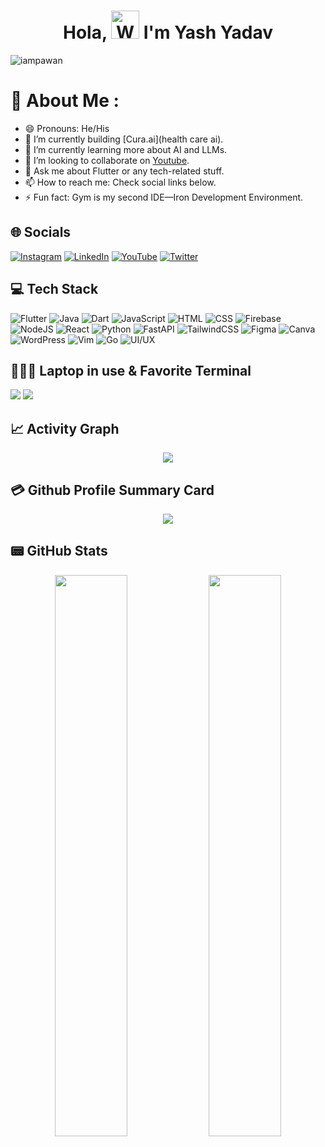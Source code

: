 <h1 align="center"> Hola, <img src="https://raw.githubusercontent.com/nixin72/nixin72/master/wave.gif" 
         alt="Waving hand animated gif"
         height="45"
         width="45" /> I'm Yash Yadav</h1>

<p align="left"> <img src="https://komarev.com/ghpvc/?username=iampawan&label=Views&color=blue&style=plastic&style=for-the-badge" alt="iampawan" /> </p>

# 💫 About Me :
- 😄 Pronouns: He/His
- 🔭 I’m currently building [Cura.ai](health care ai).
- 🌱 I’m currently learning more about AI and LLMs.
- 👯 I’m looking to collaborate on [Youtube](https://www.youtube.com/channel/UCB5GbMcasHdtKe-t2a7QZYA).
- 💬 Ask me about Flutter or any tech-related stuff.
- 📫 How to reach me: Check social links below.
- ⚡ Fun fact: Gym is my second IDE—Iron Development Environment.


## 🌐 Socials

[![Instagram](https://img.shields.io/badge/Instagram-%23E4405F.svg?logo=instagram&logoColor=white)](https://www.instagram.com/yashyadavv02)
[![LinkedIn](https://img.shields.io/badge/LinkedIn-%230077B5.svg?logo=linkedin&logoColor=white)](https://www.linkedin.com/in/yash-yadav-5a362322b)
[![YouTube](https://img.shields.io/badge/YouTube-%23FF0000.svg?logo=youtube&logoColor=white)](https://www.youtube.com/channel/UCB5GbMcasHdtKe-t2a7QZYA)
[![Twitter](https://img.shields.io/badge/Twitter-%231DA1F2.svg?logo=twitter&logoColor=white)](https://x.com/yashyad90449724)


## 💻 Tech Stack
![Flutter](https://img.shields.io/badge/Flutter-%2302569B.svg?style=for-the-badge&logo=Flutter&logoColor=white)
![Java](https://img.shields.io/badge/java-%23ED8B00.svg?style=for-the-badge&logo=java&logoColor=white)
![Dart](https://img.shields.io/badge/dart-%230175C2.svg?style=for-the-badge&logo=dart&logoColor=white)
![JavaScript](https://img.shields.io/badge/javascript-%23323330.svg?style=for-the-badge&logo=javascript&logoColor=%23F7DF1E)
![HTML](https://img.shields.io/badge/HTML5-E34F26?style=for-the-badge&logo=html5&logoColor=white)
![CSS](https://img.shields.io/badge/CSS3-1572B6?style=for-the-badge&logo=css3&logoColor=white)
![Firebase](https://img.shields.io/badge/firebase-%23039BE5.svg?style=for-the-badge&logo=firebase)
![NodeJS](https://img.shields.io/badge/node.js-6DA55F?style=for-the-badge&logo=node.js&logoColor=white)
![React](https://img.shields.io/badge/react-%2320232a.svg?style=for-the-badge&logo=react&logoColor=%2361DAFB)
![Python](https://img.shields.io/badge/python-3670A0?style=for-the-badge&logo=python&logoColor=ffdd54)
![FastAPI](https://img.shields.io/badge/FastAPI-005571?style=for-the-badge&logo=fastapi)
![TailwindCSS](https://img.shields.io/badge/tailwindcss-%2338B2AC.svg?style=for-the-badge&logo=tailwind-css&logoColor=white)
![Figma](https://img.shields.io/badge/figma-%23F24E1E.svg?style=for-the-badge&logo=figma&logoColor=white)
![Canva](https://img.shields.io/badge/Canva-%2300C4CC.svg?style=for-the-badge&logo=Canva&logoColor=white)
![WordPress](https://img.shields.io/badge/WordPress-%23117AC9.svg?style=for-the-badge&logo=WordPress&logoColor=white)
![Vim](https://img.shields.io/badge/Vim-%2311AB00.svg?style=for-the-badge&logo=vim&logoColor=white)
![Go](https://img.shields.io/badge/Go-%2300ADD8.svg?style=for-the-badge&logo=go&logoColor=white)
![UI/UX](https://img.shields.io/badge/UI%2FUX-Design-%23FF69B4?style=for-the-badge)

## 👨🏻‍💻 Laptop in use & Favorite Terminal
<img src="https://img.shields.io/badge/Apple-MacBook_Pro_2021-333333?style=for-the-badge&logo=apple&logoColor=white"/> <img src="https://img.shields.io/badge/iTerm2-000000?style=for-the-badge&logo=iterm2&logoColor=white"/>



## 📈 Activity Graph
<p align="center">
	<img src="https://github-readme-activity-graph.vercel.app/graph?username=theyashyadavvv&theme=minimal" />
</p>

## 💳 Github Profile Summary Card
<p align="center">
  <img src="https://github-profile-summary-cards.vercel.app/api/cards/profile-details?username=theyashyadavvv&theme=vue" />
</p>

## 📟 GitHub Stats
<p align="center">
	<img width="48%" src="https://github-readme-stats.vercel.app/api?username=theyashyadavvv&show_icons=true&theme=vue" />
	<img width="48%" src="https://github-readme-streak-stats.herokuapp.com/?user=theyashyadavvv&theme=vue" />
</p>



